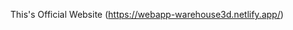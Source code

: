 <p align="center">This's Official Website (<a href="https://webapp-warehouse3d.netlify.app/">https://webapp-warehouse3d.netlify.app/</a>)</p>
